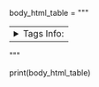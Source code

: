 body_html_table = """
<table>
    <tr>
        <td colspan="4">
            <details>
                <summary>Tags Info:</summary>
                <table>
"""

for tag in Tags:
    body_html_table += """
                    <tr>
                        <td>Tags-Name: <p>{}</p></td>
                        <td>Tags-Category: <p>{}</p></td>
                        <td>Tags-Intention: <p>{}</p></td>
                        <td>Tag-Description: <p>{}</p></td>
                    </tr>
    """.format(
        str(tag['name']),
        str(tag['category']),
        str(tag['intention']),
        str(tag['description'])
    )

body_html_table += """
                </table>
            </details>
        </td>
    </tr>
</table>
"""

print(body_html_table)
